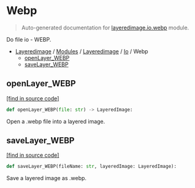 # Webp

> Auto-generated documentation for [layeredimage.io.webp](../../../../layeredimage/io/webp.py) module.

Do file io - WEBP.

- [Layeredimage](../../README.md#layeredimage-index) / [Modules](../../MODULES.md#layeredimage-modules) / [Layeredimage](../index.md#layeredimage) / [Io](index.md#io) / Webp
    - [openLayer_WEBP](#openlayer_webp)
    - [saveLayer_WEBP](#savelayer_webp)

## openLayer_WEBP

[[find in source code]](../../../../layeredimage/io/webp.py#L14)

```python
def openLayer_WEBP(file: str) -> LayeredImage:
```

Open a .webp file into a layered image.

## saveLayer_WEBP

[[find in source code]](../../../../layeredimage/io/webp.py#L26)

```python
def saveLayer_WEBP(fileName: str, layeredImage: LayeredImage):
```

Save a layered image as .webp.
